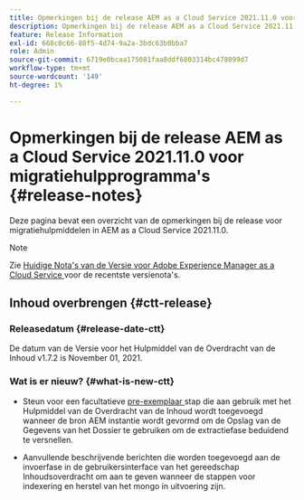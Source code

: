 ```yaml
---
title: Opmerkingen bij de release AEM as a Cloud Service 2021.11.0 voor migratiehulpprogramma's
description: Opmerkingen bij de release AEM as a Cloud Service 2021.11.0 voor migratiehulpprogramma's
feature: Release Information
exl-id: 668c0c66-88f5-4d74-9a2a-3bdc63b0bba7
role: Admin
source-git-commit: 6719e0bcaa175081faa8ddf6803314bc478099d7
workflow-type: tm+mt
source-wordcount: '149'
ht-degree: 1%

---
```


# Opmerkingen bij de release AEM as a Cloud Service 2021.11.0 voor migratiehulpprogramma&#39;s {#release-notes}

Deze pagina bevat een overzicht van de opmerkingen bij de release voor migratiehulpmiddelen in AEM as a Cloud Service 2021.11.0.

>[!NOTE]
>
>Zie [ Huidige Nota&#39;s van de Versie voor Adobe Experience Manager as a Cloud Service ](/help/release-notes/release-notes-cloud/release-notes-current.md) voor de recentste versienota&#39;s.

## Inhoud overbrengen {#ctt-release}

### Releasedatum {#release-date-ctt}

De datum van de Versie voor het Hulpmiddel van de Overdracht van de Inhoud v1.7.2 is November 01, 2021.

### Wat is er nieuw? {#what-is-new-ctt}

* Steun voor een facultatieve [ pre-exemplaar ](https://experienceleague.adobe.com/docs/experience-manager-cloud-service/moving/cloud-migration/content-transfer-tool/handling-large-content-repositories.html) stap die aan gebruik met het Hulpmiddel van de Overdracht van de Inhoud wordt toegevoegd wanneer de bron AEM instantie wordt gevormd om de Opslag van de Gegevens van het Dossier te gebruiken om de extractiefase beduidend te versnellen.

* Aanvullende beschrijvende berichten die worden toegevoegd aan de invoerfase in de gebruikersinterface van het gereedschap Inhoudsoverdracht om aan te geven wanneer de stappen voor indexering en herstel van het mongo in uitvoering zijn.
